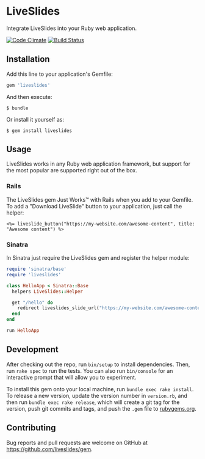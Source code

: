 # LiveSlides

Integrate LiveSlides into your Ruby web application.

[![Code Climate](https://codeclimate.com/github/liveslides/gem/badges/gpa.svg)](https://codeclimate.com/github/liveslides/gem) [![Build Status](https://travis-ci.org/liveslides/gem.svg)](https://travis-ci.org/liveslides/gem)

## Installation

Add this line to your application's Gemfile:

```ruby
gem 'liveslides'
```

And then execute:

    $ bundle

Or install it yourself as:

    $ gem install liveslides

## Usage

LiveSlides works in any Ruby web application framework, but support for the most popular are supported right out of the box.

### Rails

The LiveSlides gem Just Works™ with Rails when you add to your Gemfile. To add a "Download LiveSlide" button to your application, just call the helper:

```erb
<%= liveslide_button("https://my-website.com/awesome-content", title: "Awesome content") %>
```

### Sinatra

In Sinatra just require the LiveSlides gem and register the helper module:

```ruby
require 'sinatra/base'
require 'liveslides'

class HelloApp < Sinatra::Base
  helpers LiveSlides::Helper

  get "/hello" do
    redirect liveslides_slide_url("https://my-website.com/awesome-content", title: "Awesome content")
  end
end

run HelloApp
```

## Development

After checking out the repo, run `bin/setup` to install dependencies. Then, run `rake spec` to run the tests. You can also run `bin/console` for an interactive prompt that will allow you to experiment.

To install this gem onto your local machine, run `bundle exec rake install`. To release a new version, update the version number in `version.rb`, and then run `bundle exec rake release`, which will create a git tag for the version, push git commits and tags, and push the `.gem` file to [rubygems.org](https://rubygems.org).

## Contributing

Bug reports and pull requests are welcome on GitHub at https://github.com/liveslides/gem.

